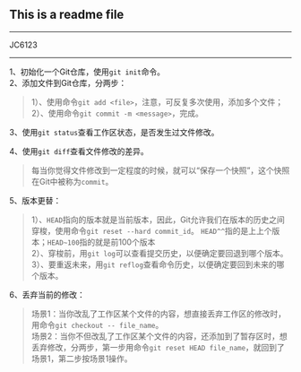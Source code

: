 ## This is a readme file
---
JC6123
___
1、初始化一个Git仓库，使用`git init`命令。\
2、添加文件到Git仓库，分两步：

> 1）、使用命令`git add <file>`，注意，可反复多次使用，添加多个文件；\
> 2）、使用命令`git commit -m <message>`，完成。

3、使用`git status`查看工作区状态，是否发生过文件修改。

4、使用`git diff`查看文件修改的差异。

>每当你觉得文件修改到一定程度的时候，就可以“保存一个快照”，这个快照在Git中被称为`commit`。

5、版本更替：

>1）、`HEAD`指向的版本就是当前版本，因此，Git允许我们在版本的历史之间穿梭，使用命令`git reset --hard commit_id`。 `HEAD^^`指的是上上个版本；`HEAD~100`指的就是前100个版本\
>2）、穿梭前，用`git log`可以查看提交历史，以便确定要回退到哪个版本。\
>3）、要重返未来，用`git reflog`查看命令历史，以便确定要回到未来的哪个版本。

6、丢弃当前的修改：

>场景1：当你改乱了工作区某个文件的内容，想直接丢弃工作区的修改时，用命令`git checkout -- file_name`。\
>场景2：当你不但改乱了工作区某个文件的内容，还添加到了暂存区时，想丢弃修改，分两步，第一步用命令`git reset HEAD file_name`，就回到了场景1，第二步按场景1操作。